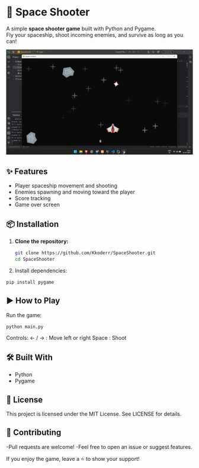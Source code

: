 # 🚀 Space Shooter

A simple **space shooter game** built with Python and Pygame.  
Fly your spaceship, shoot incoming enemies, and survive as long as you can!

![Gameplay Screenshot](assets/screenshot.png) <!-- Add your own screenshot or GIF here -->

## ✨ Features

- Player spaceship movement and shooting
- Enemies spawning and moving toward the player
- Score tracking
- Game over screen

## 📦 Installation

1. **Clone the repository:**
   ```bash
   git clone https://github.com/Kkoderr/SpaceShooter.git
   cd SpaceShooter
   ```
2. Install dependencies:
  ```bash
  pip install pygame
  ```
## ▶️ How to Play
Run the game:
```bash
python main.py
```
Controls:
← / → : Move left or right
Space : Shoot

## 🛠 Built With
- Python
- Pygame

## 📄 License
This project is licensed under the MIT License. See LICENSE for details.

## 🌟 Contributing
-Pull requests are welcome!
-Feel free to open an issue or suggest features.

If you enjoy the game, leave a ⭐️ to show your support!
